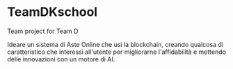 # TeamDKschool
Team project for Team D

Ideare un sistema di Aste Online che usi la blockchain, creando qualcosa di caratteristico che interessi all'utente per migliorarne l'affidabilità e mettendo delle innovazioni con un motore di AI.
